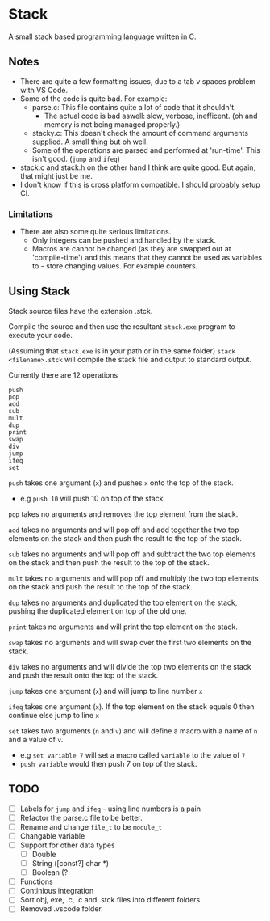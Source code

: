 # Stack
A small stack based programming language written in C.

## Notes
- There are quite a few formatting issues, due to a tab v spaces problem with VS Code.
- Some of the code is quite bad. For example:
  - parse.c: This file contains quite a lot of code that it shouldn't.
    - The actual code is bad aswell: slow, verbose, inefficent. (oh and memory is not being managed properly.)
  - stacky.c: This doesn't check the amount of command arguments supplied. A small thing but oh well.
  - Some of the operations are parsed and performed at 'run-time'. This isn't good. (`jump` and `ifeq`)
- stack.c and stack.h on the other hand I think are quite good. But again, that might just be me.
- I don't know if this is cross platform compatible. I should probably setup CI.

### Limitations
- There are also some quite serious limitations. 
  - Only integers can be pushed and handled by the stack.
  - Macros are cannot be changed (as they are swapped out at 'compile-time') and this means that they cannot be used as variables to  - store changing values. For example counters.
  
## Using Stack
Stack source files have the extension .stck.

Compile the source and then use the resultant `stack.exe` program to execute your code.

(Assuming that `stack.exe` is in your path or in the same folder) 
`stack <filename>.stck` will compile the stack file and output to standard output.

Currently there are 12 operations
```
push
pop
add
sub
mult
dup
print
swap
div
jump
ifeq
set
```
`push` takes one argument (`x`) and pushes `x` onto the top of the stack.
  - e.g `push 10` will push 10 on top of the stack.

`pop` takes no arguments and removes the top element from the stack.

`add` takes no arguments and will pop off and add together the two top elements on the stack and then push the result to the top of         the stack.

`sub` takes no arguments and will pop off and subtract the two top elements on the stack and then push the result to the top of the stack.

`mult` takes no arguments and will pop off and multiply the two top elements on the stack and push the result to the top of the stack.

`dup`  takes no arguments and duplicated the top element on the stack, pushing the duplicated element on top of the old one.

`print` takes no arguments and will print the top element on the stack.

`swap` takes no arguments and will swap over the first two elements on the stack.

`div` takes no arguments and will divide the top two elements on the stack and push the result onto the top of the stack.

`jump` takes one argument (`x`) and will jump to line number `x`

`ifeq` takes one argument (`x`). If the top element on the stack equals 0 then continue else jump to line `x`

`set`  takes two arguments (`n` and `v`) and will define a macro with a name of `n` and a value of `v`. 
  - e.g `set variable 7` will set a macro called `variable` to the value of `7`
  - `push variable` would then push 7 on top of the stack.

## TODO
- [ ] Labels for `jump` and `ifeq` - using line numbers is a pain
- [ ] Refactor the parse.c file to be better.
- [ ] Rename and change `file_t` to be `module_t`
- [ ] Changable variable
- [ ] Support for other data types
  - [ ] Double
  - [ ] String ([const?] char *)
  - [ ] Boolean (?
- [ ] Functions
- [ ] Continious integration
- [ ] Sort obj, exe, .c, .c and .stck files into different folders.
- [ ] Removed .vscode folder.
